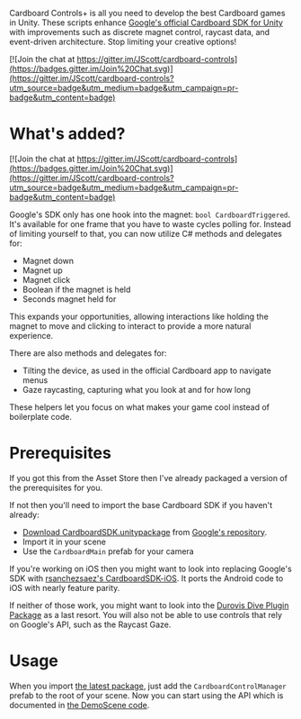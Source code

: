 Cardboard Controls+ is all you need to develop the best Cardboard games in Unity. These scripts enhance [Google's official Cardboard SDK for Unity](https://developers.google.com/cardboard/unity/) with improvements such as discrete magnet control, raycast data, and event-driven architecture. Stop limiting your creative options!

[![Join the chat at https://gitter.im/JScott/cardboard-controls](https://badges.gitter.im/Join%20Chat.svg)](https://gitter.im/JScott/cardboard-controls?utm_source=badge&utm_medium=badge&utm_campaign=pr-badge&utm_content=badge)

# What's added?

[![Join the chat at https://gitter.im/JScott/cardboard-controls](https://badges.gitter.im/Join%20Chat.svg)](https://gitter.im/JScott/cardboard-controls?utm_source=badge&utm_medium=badge&utm_campaign=pr-badge&utm_content=badge)

Google's SDK only has one hook into the magnet: `bool CardboardTriggered`. It's available for one frame that you have to waste cycles polling for. Instead of limiting yourself to that, you can now utilize C# methods and delegates for:

- Magnet down
- Magnet up
- Magnet click
- Boolean if the magnet is held
- Seconds magnet held for

This expands your opportunities, allowing interactions like holding the magnet to move and clicking to interact to provide a more natural experience.

There are also methods and delegates for:

- Tilting the device, as used in the official Cardboard app to navigate menus
- Gaze raycasting, capturing what you look at and for how long

These helpers let you focus on what makes your game cool instead of boilerplate code.

# Prerequisites

If you got this from the Asset Store then I've already packaged a version of the prerequisites for you.

If not then you'll need to import the base Cardboard SDK if you haven't already:
- [Download CardboardSDK.unitypackage](https://github.com/googlesamples/cardboard-unity/blob/master/CardboardSDKForUnity.unitypackage?raw=true) from [Google's repository](https://github.com/googlesamples/cardboard-unity).
- Import it in your scene
- Use the `CardboardMain` prefab for your camera

If you're working on iOS then you might want to look into replacing Google's SDK with [rsanchezsaez's CardboardSDK-iOS](https://github.com/rsanchezsaez/cardboardsdk-ios). It ports the Android code to iOS with nearly feature parity.

If neither of those work, you might want to look into the [Durovis Dive Plugin Package](https://www.durovis.com/sdk.html) as a last resort. You will also not be able to use controls that rely on Google's API, such as the Raycast Gaze.

# Usage

When you import [the latest package](https://github.com/JScott/cardboard-controls/releases/latest), just add the `CardboardControlManager` prefab to the root of your scene. Now you can start using the API which is documented in [the DemoScene code](https://github.com/JScott/CardboardSDK-Unity/blob/master/CardboardControl/DemoScene/ExampleCharacterController.cs).

